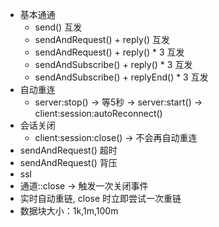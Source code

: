 
* 基本通通
  * send() 互发
  * sendAndRequest() + reply() 互发
  * sendAndRequest() + reply() * 3 互发
  * sendAndSubscribe() + reply() * 3 互发
  * sendAndSubscribe() + replyEnd() * 3 互发
* 自动重连
  * server:stop() -> 等5秒 -> server:start() -> client:session:autoReconnect()
* 会话关闭
  * client:session:close() -> 不会再自动重连
* sendAndRequest() 超时
* sendAndRequest() 背压
* ssl
* 通道::close -> 触发一次关闭事件
* 实时自动重链, close 时立即尝试一次重链
* 数据块大小：1k,1m,100m
